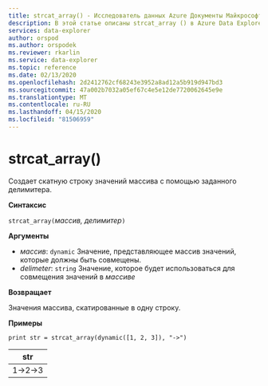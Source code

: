 ```yaml
---
title: strcat_array() - Исследователь данных Azure Документы Майкрософт
description: В этой статье описаны strcat_array () в Azure Data Explorer.
services: data-explorer
author: orspod
ms.author: orspodek
ms.reviewer: rkarlin
ms.service: data-explorer
ms.topic: reference
ms.date: 02/13/2020
ms.openlocfilehash: 2d2412762cf68243e3952a8ad12a5b919d947bd3
ms.sourcegitcommit: 47a002b7032a05ef67c4e5e12de7720062645e9e
ms.translationtype: MT
ms.contentlocale: ru-RU
ms.lasthandoff: 04/15/2020
ms.locfileid: "81506959"
---
```

# <a name="strcat_array"></a>strcat_array()

Создает скатную строку значений массива с помощью заданного делимитера.
    
**Синтаксис**

`strcat_array(`*массив,* *делимитер*`)`

**Аргументы**

* *массив*: `dynamic` Значение, представляющее массив значений, которые должны быть совмещены.
* *delimeter*: `string` Значение, которое будет использоваться для совмещения значений в *массиве*

**Возвращает**

Значения массива, скатированные в одну строку.

**Примеры**
  
```kusto
print str = strcat_array(dynamic([1, 2, 3]), "->")
```

|str|
|---|
|1->2->3|